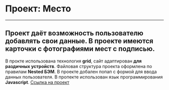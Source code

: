 # Проект: Место
----------------------
Проект даёт возможность пользователю добавлять свои данные. В проекте имеются карточки с фотографиями мест с подписью.
------------------------
В прокте использована технология **grid**, сайт адаптирован __для раздичных устройств__. Файловая структура проекта оформлена по правилам **Nested БЭМ**. В проекте добален попап с формой для ввода данных пользователя. В пропекте использован язык программирования **Javascript**.
[Ссылка на проект](https://oleg-belyaev.github.io/mesto/)